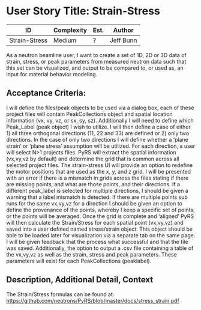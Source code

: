 User Story Title: Strain-Stress
=============================


| **ID** | **Complexity** |  **Est.** |  **Author** |
| ------------- | ---------------|-----------|-------------|
| Strain-Stress | Medium | ? | Jeff Bunn |

As a neutron beamline user, I want to create a set of 1D, 2D or 3D data of strain, stress, or peak parameters from measured neutron data such that this set can be visualized, and output to be compared to, or used as, an input for material behavior modeling. 

Acceptance Criteria:
--------------------
I will define the files/peak objects to be used via a dialog box, each of these project files will contain PeakCollections object and spatial location information (vx, vy, vz, or sx, sy, sz). Additionally I will need to define which Peak_Label (peak object) I wish to utilize. I will then define a case of either 1) all three orthogonal directions (11, 22 and 33) are defined or 2) only two directions. In the case of only two directions I will define whether a ‘plane strain’ or ‘plane stress’ assumption will be utilized. For each direction, a user will select N>1 projects files. PyRS will extract the spatial information (vx,vy,vz by default) and determine the grid that is common across all selected project files. The strain-stress UI will provide an option to redefine the motor positions that are used as the x, y, and z grid. I will be presented with an error if there is a mismatch in grids across the files stating if there are missing points, and what are those points, and their directions. If a different peak_label is selected for multiple directions, I should be given a warning that a label mismatch is detected. If there are multiple points sub runs for the same vx,vy,vz for a direction I should be given an option to define the provenance of the points, whereby I keep a specific set of points, or the points will be averaged. Once the grid is complete and ‘aligned’ PyRS will then calculate the Strain/Stress for each spatial point (vx,vy,vz) and saved into a user defined named stress/strain object. This object should be able to be loaded later for visualization via a separate tab on the same page. I will be given feedback that the process what successful and that the file was saved. Additionally, the option to output a .csv file containing a table of the vx,vy,vz as well as the strain, stress and peak parameters. These parameters will exist for each PeakCollections (peaklabel).

Description, Additional Detail, Context
---------------------------------------
The Strain/Stress formulas can be found at: https://github.com/neutrons/PyRS/blob/master/docs/stress_strain.pdf

